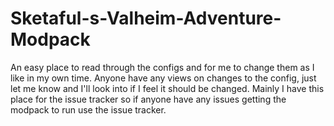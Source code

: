 # Sketaful-s-Valheim-Adventure-Modpack
An easy place to read through the configs and for me to change them as I like in my own time. Anyone have any views on changes to the config, just let me know and I'll look into if I feel it should be changed. Mainly I have this place for the issue tracker so if anyone have any issues getting the modpack to run use the issue tracker. 
